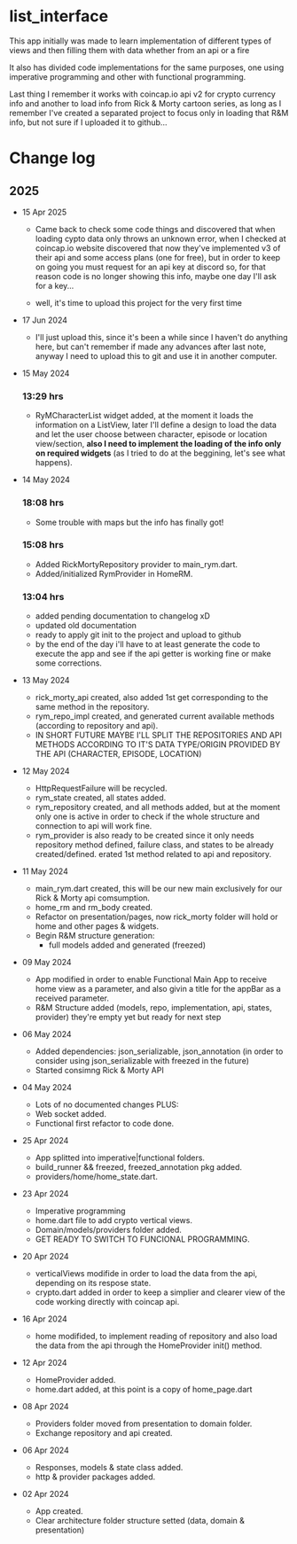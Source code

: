# list_interface
   This app initially was made to learn implementation of different types of views and then filling them with data whether from an api or a fire

   It also has divided code implementations for the same purposes, one using imperative programming and other with functional programming.

   Last thing I remember it works with coincap.io api v2 for crypto currency info and another to load info from Rick & Morty cartoon series, as long as I remember I've created a separated project to focus only in loading that R&M info, but not sure if I uploaded it to github...

# Change log

## 2025

   - 15 Apr 2025
      - Came back to check some code things and discovered that when loading cypto data only throws an unknown error, when I checked at coincap.io website discovered that now they've implemented v3 of their api and some access plans (one for free), but in order to keep on going you must request for an api key at discord so, for that reason code is no longer showing this info, maybe one day I'll ask for a key...

      - well, it's time to upload this project for the very first time
   - 17 Jun 2024
      - I'll just upload this, since it's been a while since I haven't do anything here, but can't remember if made any advances after last note, anyway I need to upload this to git and use it in another computer.

   - 15 May 2024 
      ### 13:29 hrs
      - RyMCharacterList widget added, at the moment it loads the information on a ListView, later I'll define a design to load the data and let the user choose between character, episode or location view/section, **also I need to implement the loading of the info only on required widgets** (as I tried to do at the beggining, let's see what happens).

   - 14 May 2024 
      ### 18:08 hrs
      - Some trouble with maps but the info has finally got!

      ### 15:08 hrs
      - Added RickMortyRepository provider to main_rym.dart.
      - Added/initialized RymProvider in HomeRM.

      ### 13:04 hrs
      - added pending documentation to changelog xD
      - updated old documentation
      - ready to apply git init to the project and upload to github
      - by the end of the day i'll have to at least generate the code to execute the app and see if the api getter is working fine or make some corrections.

   - 13 May 2024
      - rick_morty_api created, also added 1st get corresponding to the same method in the repository.
      - rym_repo_impl created, and generated current available methods (according to repository and api).
      - IN SHORT FUTURE MAYBE I'LL SPLIT THE REPOSITORIES AND API METHODS ACCORDING TO IT'S DATA TYPE/ORIGIN PROVIDED BY THE API (CHARACTER, EPISODE, LOCATION)

   - 12 May 2024
      - HttpRequestFailure will be recycled.
      - rym_state created, all states added.
      - rym_repository created, and all methods added, but at the moment only one is active in order to check if the whole structure and connection to api will work fine.
      - rym_provider is also ready to be created since it only needs repository method defined, failure class, and states to be already created/defined.
      erated 1st method related to api and repository.

   - 11 May 2024
      - main_rym.dart created, this will be our new main exclusively for our Rick & Morty api comsumption.
      - home_rm and rm_body created.
      - Refactor on presentation/pages, now rick_morty folder will hold or home and other pages & widgets.
      - Begin R&M structure generation:
         - full models added and generated (freezed)

   - 09 May 2024
      - App modified in order to enable Functional Main App to receive home view as a parameter, and also givin a title for the appBar as a received parameter.
      - R&M Structure added (models, repo, implementation, api, states, provider) they're empty yet but ready for next step

   - 06 May 2024
      - Added dependencies: json_serializable, json_annotation (in order to consider using json_serializable with freezed in the future)
      - Started consimng Rick & Morty API 

   - 04 May 2024
      - Lots of no documented changes PLUS:
      - Web socket added.
      - Functional first refactor to code done.

   - 25 Apr 2024 
      - App splitted into imperative|functional folders.
      - build_runner && freezed, freezed_annotation pkg added.
      - providers/home/home_state.dart.

   - 23 Apr 2024
      - Imperative programming 
      - home.dart file to add crypto vertical views.
      - Domain/models/providers folder added.
      - GET READY TO SWITCH TO FUNCIONAL PROGRAMMING.

   - 20 Apr 2024
      - verticalViews modifide in order to load the data from the api, depending on its respose state.
      - crypto.dart added in order to keep a simplier and clearer view of the code working directly with coincap api.

   - 16 Apr 2024
      - home modifided, to implement reading of repository and also load the data from the api through the HomeProvider init() method.
   
   - 12 Apr 2024
      - HomeProvider added.
      - home.dart added, at this point is a copy of home_page.dart

   - 08 Apr 2024
      - Providers folder moved from presentation to domain folder.
      - Exchange repository and api created.
   
   - 06 Apr 2024
      - Responses, models & state class added.
      - http & provider packages added.

   - 02 Apr 2024
      - App created.
      - Clear architecture folder structure setted (data, domain & presentation)
